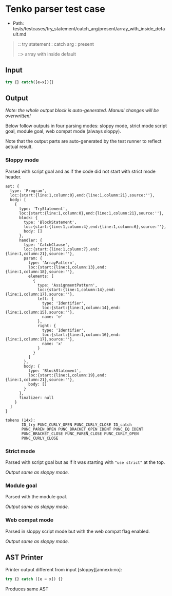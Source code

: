 # Tenko parser test case

- Path: tests/testcases/try_statement/catch_arg/present/array_with_inside_default.md

> :: try statement : catch arg : present
>
> ::> array with inside default

## Input

`````js
try {} catch([e=x]){}
`````

## Output

_Note: the whole output block is auto-generated. Manual changes will be overwritten!_

Below follow outputs in four parsing modes: sloppy mode, strict mode script goal, module goal, web compat mode (always sloppy).

Note that the output parts are auto-generated by the test runner to reflect actual result.

### Sloppy mode

Parsed with script goal and as if the code did not start with strict mode header.

`````
ast: {
  type: 'Program',
  loc:{start:{line:1,column:0},end:{line:1,column:21},source:''},
  body: [
    {
      type: 'TryStatement',
      loc:{start:{line:1,column:0},end:{line:1,column:21},source:''},
      block: {
        type: 'BlockStatement',
        loc:{start:{line:1,column:4},end:{line:1,column:6},source:''},
        body: []
      },
      handler: {
        type: 'CatchClause',
        loc:{start:{line:1,column:7},end:{line:1,column:21},source:''},
        param: {
          type: 'ArrayPattern',
          loc:{start:{line:1,column:13},end:{line:1,column:18},source:''},
          elements: [
            {
              type: 'AssignmentPattern',
              loc:{start:{line:1,column:14},end:{line:1,column:17},source:''},
              left: {
                type: 'Identifier',
                loc:{start:{line:1,column:14},end:{line:1,column:15},source:''},
                name: 'e'
              },
              right: {
                type: 'Identifier',
                loc:{start:{line:1,column:16},end:{line:1,column:17},source:''},
                name: 'x'
              }
            }
          ]
        },
        body: {
          type: 'BlockStatement',
          loc:{start:{line:1,column:19},end:{line:1,column:21},source:''},
          body: []
        }
      },
      finalizer: null
    }
  ]
}

tokens (14x):
       ID_try PUNC_CURLY_OPEN PUNC_CURLY_CLOSE ID_catch
       PUNC_PAREN_OPEN PUNC_BRACKET_OPEN IDENT PUNC_EQ IDENT
       PUNC_BRACKET_CLOSE PUNC_PAREN_CLOSE PUNC_CURLY_OPEN
       PUNC_CURLY_CLOSE
`````

### Strict mode

Parsed with script goal but as if it was starting with `"use strict"` at the top.

_Output same as sloppy mode._

### Module goal

Parsed with the module goal.

_Output same as sloppy mode._

### Web compat mode

Parsed in sloppy script mode but with the web compat flag enabled.

_Output same as sloppy mode._

## AST Printer

Printer output different from input [sloppy][annexb:no]:

````js
try {} catch ([e = x]) {}
````

Produces same AST
